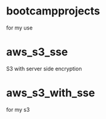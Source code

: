 
# bootcampprojects
for my use
# aws_s3_sse
S3 with server side encryption 
# aws_s3_with_sse
for my s3

